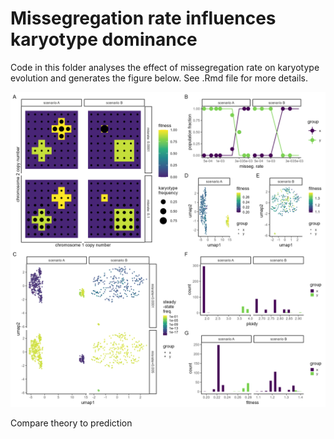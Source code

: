 Missegregation rate influences karyotype dominance
================

Code in this folder analyses the effect of missegregation rate on
karyotype evolution and generates the figure below. See .Rmd file for
more details.

![](fig6.png)

Compare theory to prediction
